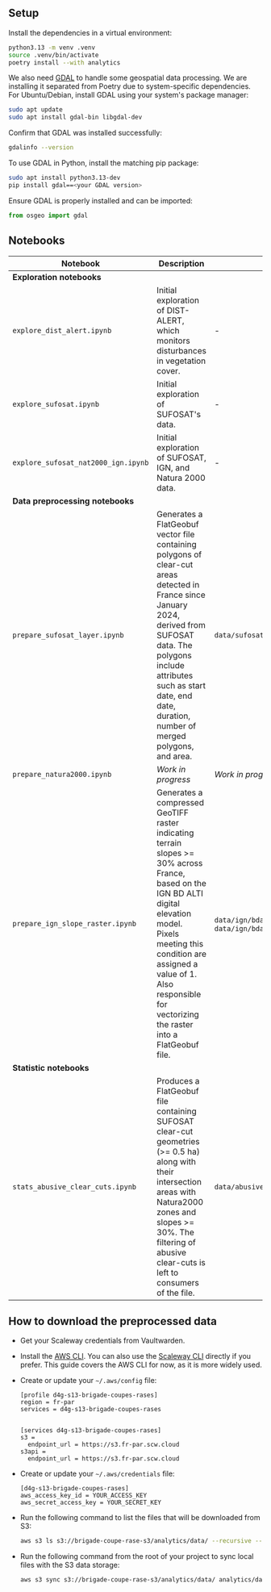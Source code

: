 ## Setup

Install the dependencies in a virtual environment:

```bash
python3.13 -m venv .venv
source .venv/bin/activate
poetry install --with analytics
```

We also need [GDAL](https://gdal.org/en/stable/) to handle some geospatial data processing.
We are installing it separated from Poetry due to system-specific dependencies.
For Ubuntu/Debian, install GDAL using your system's package manager:

```bash
sudo apt update
sudo apt install gdal-bin libgdal-dev
```

Confirm that GDAL was installed successfully:

```bash
gdalinfo --version
```

To use GDAL in Python, install the matching pip package:

```bash
sudo apt install python3.13-dev
pip install gdal==<your GDAL version>
```

Ensure GDAL is properly installed and can be imported:

```python
from osgeo import gdal
```

## Notebooks

| Notebook                            | Description                                                                                                                                                                                                                                                          | Output file                                                                |
| ----------------------------------- | -------------------------------------------------------------------------------------------------------------------------------------------------------------------------------------------------------------------------------------------------------------------- | -------------------------------------------------------------------------- |
| **Exploration notebooks**           |                                                                                                                                                                                                                                                                      |                                                                            |
| `explore_dist_alert.ipynb`          | Initial exploration of DIST-ALERT, which monitors disturbances in vegetation cover.                                                                                                                                                                                  | -                                                                          |
| `explore_sufosat.ipynb`             | Initial exploration of SUFOSAT's data.                                                                                                                                                                                                                               | -                                                                          |
| `explore_sufosat_nat2000_ign.ipynb` | Initial exploration of SUFOSAT, IGN, and Natura 2000 data.                                                                                                                                                                                                           | -                                                                          |
| **Data preprocessing notebooks**    |                                                                                                                                                                                                                                                                      |                                                                            |
| `prepare_sufosat_layer.ipynb`       | Generates a FlatGeobuf vector file containing polygons of clear-cut areas detected in France since January 2024, derived from SUFOSAT data. The polygons include attributes such as start date, end date, duration, number of merged polygons, and area.             | `data/sufosat/sufosat_clear_cuts_2024.fgb`                                 |
| `prepare_natura2000.ipynb`          | _Work in progress_                                                                                                                                                                                                                                                   | _Work in progress_                                                         |
| `prepare_ign_slope_raster.ipynb`    | Generates a compressed GeoTIFF raster indicating terrain slopes >= 30% across France, based on the IGN BD ALTI digital elevation model. Pixels meeting this condition are assigned a value of 1. Also responsible for vectorizing the raster into a FlatGeobuf file. | `data/ign/bdalti25/slope_gte_30.tif`, `data/ign/bdalti25/slope_gte_30.fgb` |
| **Statistic notebooks**             |                                                                                                                                                                                                                                                                      |                                                                            |
| `stats_abusive_clear_cuts.ipynb`    | Produces a FlatGeobuf file containing SUFOSAT clear-cut geometries (>= 0.5 ha) along with their intersection areas with Natura2000 zones and slopes >= 30%. The filtering of abusive clear-cuts is left to consumers of the file.                                    | `data/abusive_clear_cuts/abusive_clear_cuts_2024.fgb`                      |

## How to download the preprocessed data

- Get your Scaleway credentials from Vaultwarden.

- Install the [AWS CLI](https://docs.aws.amazon.com/cli/latest/userguide/getting-started-install.html#getting-started-install-instructions).
  You can also use the [Scaleway CLI](https://www.scaleway.com/en/cli/) directly if you prefer.
  This guide covers the AWS CLI for now, as it is more widely used.

- Create or update your `~/.aws/config` file:

  ```
  [profile d4g-s13-brigade-coupes-rases]
  region = fr-par
  services = d4g-s13-brigade-coupes-rases


  [services d4g-s13-brigade-coupes-rases]
  s3 =
    endpoint_url = https://s3.fr-par.scw.cloud
  s3api =
    endpoint_url = https://s3.fr-par.scw.cloud
  ```

- Create or update your `~/.aws/credentials` file:

  ```
  [d4g-s13-brigade-coupes-rases]
  aws_access_key_id = YOUR_ACCESS_KEY
  aws_secret_access_key = YOUR_SECRET_KEY
  ```

- Run the following command to list the files that will be downloaded from S3:

  ```bash
  aws s3 ls s3://brigade-coupe-rase-s3/analytics/data/ --recursive --profile d4g-s13-brigade-coupes-rases
  ```

- Run the following command from the root of your project to sync local files with the S3 data storage:

  ```bash
  aws s3 sync s3://brigade-coupe-rase-s3/analytics/data/ analytics/data/ --exact-timestamps --profile d4g-s13-brigade-coupes-rases
  ```
